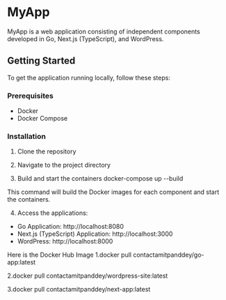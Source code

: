 # MyApp

MyApp is a web application consisting of independent components developed in Go, Next.js (TypeScript), and WordPress.

## Getting Started

To get the application running locally, follow these steps:

### Prerequisites

- Docker
- Docker Compose

### Installation

1. Clone the repository

2. Navigate to the project directory

3. Build and start the containers
docker-compose up --build

This command will build the Docker images for each component and start the containers.

4. Access the applications:

- Go Application: http://localhost:8080
- Next.js (TypeScript) Application: http://localhost:3000
- WordPress: http://localhost:8000

Here is the Docker Hub Image 
1.docker pull contactamitpanddey/go-app:latest


2.docker pull contactamitpanddey/wordpress-site:latest


3.docker pull contactamitpanddey/next-app:latest

